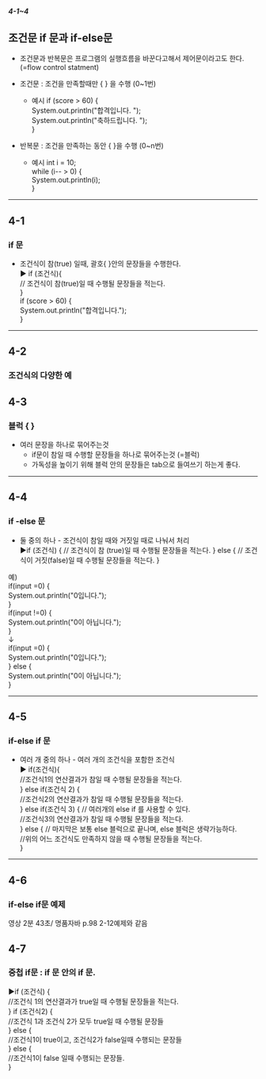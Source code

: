 ##### 4-1~4
## 조건문 if 문과 if-else문
* 조건문과 반복문은 프로그램의 실행흐름을 바꾼다고해서 제어문이라고도 한다.
 (=flow control statment) <br>
* 조건문 : 조건을 만족할때만 { } 을 수행 (0~1번)
  * 예시 
if (score > 60) { <br>
	System.out.println("합격입니다. "); <br>
	System.out.println("축하드립니다. "); <br>
} <br>

* 반복문 : 조건을 만족하는 동안 { }을 수행 (0~n번)
  * 예시 
	int i = 10; <br>
	while (i-- > 0) { <br>
	       System.out.println(i); <br>
	} <br>

<hr/>

## 4-1 
### if 문
* 조건식이 참(true) 일때, 괄호{ }안의 문장들을 수행한다. <br>
  ▶ if (조건식){ <br>
	// 조건식이 참(true)일 때 수행될 문장들을 적는다. <br>
	} <br>
      if (score > 60) { <br>
   	System.out.println("합격입니다."); <br>
       } <br>

<hr/>

## 4-2 
### 조건식의 다양한 예

## 4-3
### 블럭 {  }
* 여러 문장을 하나로 묶어주는것 
  * if문이 참일 때 수행할 문장들을 하나로 묶어주는것 (=블럭)
  * 가독성을 높이기 위해 블럭 안의 문장들은 tab으로 들여쓰기 하는게 좋다.

<hr/>

## 4-4
### if -else 문 
* 둘 중의 하나 - 조건식이 참일 때와 거짓일 때로 나눠서 처리 <br>
▶if (조건식) {
	// 조건식이 참 (true)일 때 수행될 문장들을 적는다.
} else {
	// 조건식이 거짓(false)일 때 수행될 문장들을 적는다.
}

예) <br>
if(input =0) { <br>
	System.out.println("0입니다."); <br>
} <br>
if(input !=0) { <br>
	System.out.println("0이 아닙니다."); <br>
} <br>
		↓ <br>
if(input =0) { <br>
	System.out.println("0입니다."); <br>
} else { <br>
	System.out.println("0이 아닙니다."); <br>
} <br>

<hr/>

## 4-5
### if-else if 문
* 여러 개 중의 하나 - 여러 개의 조건식을 포함한 조건식 <br>
▶ if(조건식){ <br>
	//조건식1의 연산결과가 참일 때 수행될 문장들을 적는다. <br>
} else if(조건식 2) { <br>
	//조건식2의 연산결과가 참일 때 수행될 문장들을 적는다. <br>
} else if(조건식 3) {			// 여러개의 else if 를 사용할 수 있다. <br>
	//조건식3의 연산결과가 참일 때 수행될 문장들을 적는다. <br>
} else {	// 마지막은 보통 else 블럭으로 끝나며, else 블럭은 생략가능하다. <br>
	//위의 어느 조건식도 만족하지 않을 때 수행될 문장들을 적는다. <br>
} <br>

<hr/>

## 4-6
### if-else if문 예제
영상 2분 43초/ 명품자바 p.98 2-12예제와 같음

## 4-7
### 중첩 if문 : if 문 안의 if 문.
▶if (조건식) { <br>
	//조건식 1의 연산결과가 true일 때 수행될 문장들을 적는다. <br>
}	if (조건식2) { <br>
		//조건식 1과 조건식 2가 모두 true일 때 수행될 문장들 <br>
}	else { <br>
		//조건식1이 true이고, 조건식2가 false일때 수행되는 문장들 <br>
} else { <br>
	//조건식1이 false 일때 수행되는 문장들. <br>
} <br>
